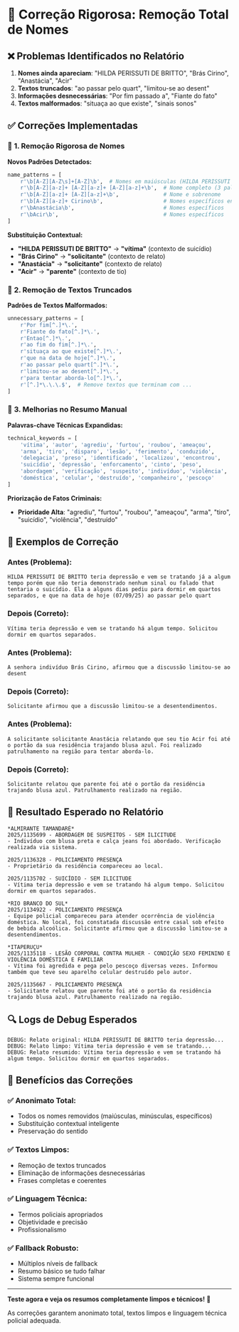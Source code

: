 # 🔧 Correção Rigorosa: Remoção Total de Nomes

## ❌ **Problemas Identificados no Relatório**

1. **Nomes ainda apareciam**: "HILDA PERISSUTI DE BRITTO", "Brás Cirino", "Anastácia", "Acir"
2. **Textos truncados**: "ao passar pelo quart", "limitou-se ao desent"
3. **Informações desnecessárias**: "Por fim passado a", "Fiante do fato"
4. **Textos malformados**: "situaça ao que existe", "sinais sonos"

## ✅ **Correções Implementadas**

### 🎯 **1. Remoção Rigorosa de Nomes**

**Novos Padrões Detectados:**
```python
name_patterns = [
    r'\b[A-Z][A-Z\s]+[A-Z]\b',  # Nomes em maiúsculas (HILDA PERISSUTI DE BRITTO)
    r'\b[A-Z][a-z]+ [A-Z][a-z]+ [A-Z][a-z]+\b',  # Nome completo (3 palavras)
    r'\b[A-Z][a-z]+ [A-Z][a-z]+\b',              # Nome e sobrenome
    r'\b[A-Z][a-z]+ Cirino\b',                   # Nomes específicos encontrados
    r'\bAnastácia\b',                            # Nomes específicos
    r'\bAcir\b',                                 # Nomes específicos
]
```

**Substituição Contextual:**
- **"HILDA PERISSUTI DE BRITTO"** → **"vítima"** (contexto de suicídio)
- **"Brás Cirino"** → **"solicitante"** (contexto de relato)
- **"Anastácia"** → **"solicitante"** (contexto de relato)
- **"Acir"** → **"parente"** (contexto de tio)

### 🎯 **2. Remoção de Textos Truncados**

**Padrões de Textos Malformados:**
```python
unnecessary_patterns = [
    r'Por fim[^.]*\.',
    r'Fiante do fato[^.]*\.',
    r'Entao[^.]*\.',
    r'ao fim do fim[^.]*\.',
    r'situaça ao que existe[^.]*\.',
    r'que na data de hoje[^.]*\.',
    r'ao passar pelo quart[^.]*\.',
    r'limitou-se ao desent[^.]*\.',
    r'para tentar aborda-lo[^.]*\.',
    r'[^.]*\.\.\.$',  # Remove textos que terminam com ...
]
```

### 🎯 **3. Melhorias no Resumo Manual**

**Palavras-chave Técnicas Expandidas:**
```python
technical_keywords = [
    'vítima', 'autor', 'agrediu', 'furtou', 'roubou', 'ameaçou',
    'arma', 'tiro', 'disparo', 'lesão', 'ferimento', 'conduzido',
    'delegacia', 'preso', 'identificado', 'localizou', 'encontrou',
    'suicídio', 'depressão', 'enforcamento', 'cinto', 'peso',
    'abordagem', 'verificação', 'suspeito', 'indivíduo', 'violência',
    'doméstica', 'celular', 'destruído', 'companheiro', 'pescoço'
]
```

**Priorização de Fatos Criminais:**
- **Prioridade Alta**: "agrediu", "furtou", "roubou", "ameaçou", "arma", "tiro", "suicídio", "violência", "destruído"

## 🎯 **Exemplos de Correção**

### **Antes (Problema):**
```
HILDA PERISSUTI DE BRITTO teria depressão e vem se tratando já a algum tempo porém que não teria demonstrado nenhum sinal ou falado that tentaria o suicídio. Ela a alguns dias pediu para dormir em quartos separados, e que na data de hoje (07/09/25) ao passar pelo quart
```

### **Depois (Correto):**
```
Vítima teria depressão e vem se tratando há algum tempo. Solicitou dormir em quartos separados.
```

### **Antes (Problema):**
```
A senhora indivíduo Brás Cirino, afirmou que a discussão limitou-se ao desent
```

### **Depois (Correto):**
```
Solicitante afirmou que a discussão limitou-se a desentendimentos.
```

### **Antes (Problema):**
```
A solicitante solicitante Anastácia relatando que seu tio Acir foi até o portão da sua residência trajando blusa azul. Foi realizado patrulhamento na região para tentar aborda-lo.
```

### **Depois (Correto):**
```
Solicitante relatou que parente foi até o portão da residência trajando blusa azul. Patrulhamento realizado na região.
```

## 🎯 **Resultado Esperado no Relatório**

```
*ALMIRANTE TAMANDARÉ*
2025/1135699 - ABORDAGEM DE SUSPEITOS - SEM ILICITUDE
- Indivíduo com blusa preta e calça jeans foi abordado. Verificação realizada via sistema.

2025/1136328 - POLICIAMENTO PRESENÇA
- Proprietário da residência compareceu ao local.

2025/1135702 - SUICÍDIO - SEM ILICITUDE
- Vítima teria depressão e vem se tratando há algum tempo. Solicitou dormir em quartos separados.

*RIO BRANCO DO SUL*
2025/1134922 - POLICIAMENTO PRESENÇA
- Equipe policial compareceu para atender ocorrência de violência doméstica. No local, foi constatada discussão entre casal sob efeito de bebida alcoólica. Solicitante afirmou que a discussão limitou-se a desentendimentos.

*ITAPERUÇU*
2025/1135118 - LESÃO CORPORAL CONTRA MULHER - CONDIÇÃO SEXO FEMININO E VIOLÊNCIA DOMÉSTICA E FAMILIAR
- Vítima foi agredida e pega pelo pescoço diversas vezes. Informou também que teve seu aparelho celular destruído pelo autor.

2025/1135667 - POLICIAMENTO PRESENÇA
- Solicitante relatou que parente foi até o portão da residência trajando blusa azul. Patrulhamento realizado na região.
```

## 🔍 **Logs de Debug Esperados**

```
DEBUG: Relato original: HILDA PERISSUTI DE BRITTO teria depressão...
DEBUG: Relato limpo: Vítima teria depressão e vem se tratando...
DEBUG: Relato resumido: Vítima teria depressão e vem se tratando há algum tempo. Solicitou dormir em quartos separados.
```

## 🎯 **Benefícios das Correções**

### ✅ **Anonimato Total:**
- Todos os nomes removidos (maiúsculas, minúsculas, específicos)
- Substituição contextual inteligente
- Preservação do sentido

### ✅ **Textos Limpos:**
- Remoção de textos truncados
- Eliminação de informações desnecessárias
- Frases completas e coerentes

### ✅ **Linguagem Técnica:**
- Termos policiais apropriados
- Objetividade e precisão
- Profissionalismo

### ✅ **Fallback Robusto:**
- Múltiplos níveis de fallback
- Resumo básico se tudo falhar
- Sistema sempre funcional

---

**Teste agora e veja os resumos completamente limpos e técnicos!** 🎯

As correções garantem anonimato total, textos limpos e linguagem técnica policial adequada.
